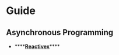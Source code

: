 # Guide

## Asynchronous Programming

* \*\*\*\*[**Reactivex**](http://reactivex.io/languages.html)\*\*\*\*

